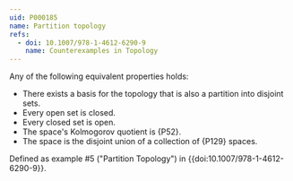 ```yaml
---
uid: P000185
name: Partition topology
refs:
  - doi: 10.1007/978-1-4612-6290-9
    name: Counterexamples in Topology
---
```


Any of the following equivalent properties holds:

- There exists a basis for the topology that is also a partition into disjoint sets.
- Every open set is closed.
- Every closed set is open.
- The space's Kolmogorov quotient is {P52}.
- The space is the disjoint union of a collection of {P129} spaces.

Defined as example #5 ("Partition Topology")
in {{doi:10.1007/978-1-4612-6290-9}}.
